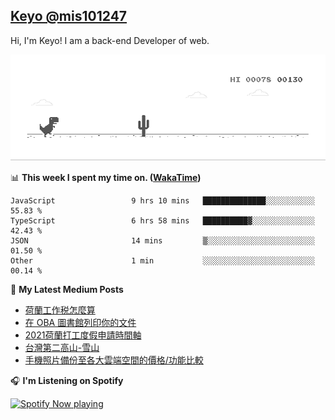 ## [Keyo @mis101247](https://github.com/mis101247/mis101247.github.io)

Hi, I'm Keyo! I am a back-end Developer of web. 


![image](https://github.com/mis101247/mis101247/blob/master/dino.gif)

📊 **This week I spent my time on. ([WakaTime](https://wakatime.com/@66242878-3a41-446c-852d-cafde411a834))**
<!--START_SECTION:waka-->

```text
JavaScript                 9 hrs 10 mins   ██████████████░░░░░░░░░░░   55.83 %
TypeScript                 6 hrs 58 mins   ██████████▓░░░░░░░░░░░░░░   42.43 %
JSON                       14 mins         ▒░░░░░░░░░░░░░░░░░░░░░░░░   01.50 %
Other                      1 min           ░░░░░░░░░░░░░░░░░░░░░░░░░   00.14 %
```

<!--END_SECTION:waka-->

📕 **My Latest Medium Posts**

<!-- BLOG-POST-LIST:START -->
- [荷蘭工作税怎麼算](https://medium.com/mis101247/%E8%8D%B7%E8%98%AD%E5%B7%A5%E4%BD%9C%E7%A8%8E%E6%80%8E%E9%BA%BC%E7%AE%97-bc320d353469?source=rss-1d2d8876197b------2)
- [在 OBA 圖書館列印你的文件](https://medium.com/mis101247/%E5%9C%A8-oba-%E5%9C%96%E6%9B%B8%E9%A4%A8%E5%88%97%E5%8D%B0%E4%BD%A0%E7%9A%84%E6%96%87%E4%BB%B6-6bc61fda37cd?source=rss-1d2d8876197b------2)
- [2021荷蘭打工度假申請時間軸](https://medium.com/mis101247/2021%E8%8D%B7%E8%98%AD%E6%89%93%E5%B7%A5%E5%BA%A6%E5%81%87%E7%94%B3%E8%AB%8B%E6%99%82%E9%96%93%E8%BB%B8-a2e781bd2043?source=rss-1d2d8876197b------2)
- [台灣第二高山-雪山](https://medium.com/mis101247/%E5%8F%B0%E7%81%A3%E7%AC%AC%E4%BA%8C%E9%AB%98%E5%B1%B1-%E9%9B%AA%E5%B1%B1-8b5d45c07c9?source=rss-1d2d8876197b------2)
- [手機照片備份至各大雲端空間的價格/功能比較](https://medium.com/mis101247/%E6%89%8B%E6%A9%9F%E7%85%A7%E7%89%87%E5%82%99%E4%BB%BD%E8%87%B3%E5%90%84%E5%A4%A7%E9%9B%B2%E7%AB%AF%E7%A9%BA%E9%96%93%E7%9A%84%E5%83%B9%E6%A0%BC-%E5%8A%9F%E8%83%BD%E6%AF%94%E8%BC%83-afb645455b6b?source=rss-1d2d8876197b------2)
<!-- BLOG-POST-LIST:END -->

🎧 **I'm Listening on Spotify**

[<img src="https://spotify-now-playing-nu.vercel.app/api/spotify-playing" alt="Spotify Now playing" width="50%" />](https://open.spotify.com/user/21dqdh3gswmbyofjbihypdqba)

